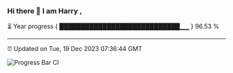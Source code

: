 ### Hi there 👋 I am Harry , 

⏳ Year progress { ████████████████████████████▁▁ } 96.53 %

---

⏰ Updated on Tue, 19 Dec 2023 07:36:44 GMT

![Progress Bar CI](https://github.com/duykhang68/duykhang68/workflows/Progress%20Bar%20CI/badge.svg)
